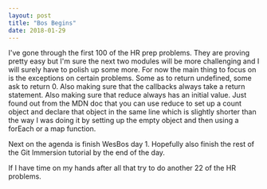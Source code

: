 ```yaml
---
layout: post
title: "Bos Begins"
date: 2018-01-29
---
```


I've gone through the first 100 of the HR prep problems. They are proving pretty easy but I'm sure the next two modules will be more challenging and I will surely have to polish up some more. For now the main thing to focus on is the exceptions on certain problems. Some as to return undefined, some ask to return 0. Also making sure that the callbacks always take a return statement. Also making sure that reduce always has an initial value. Just found out from the MDN doc that you can use reduce to set up a count object and declare that object in the same line which is slightly shorter than the way I was doing it by setting up the empty object and then using a forEach or a map function.

Next on the agenda is finish WesBos day 1.
Hopefully also finish the rest of the Git Immersion tutorial by the end of the day.

If I have time on my hands after all that try to do another 22 of the HR problems.
